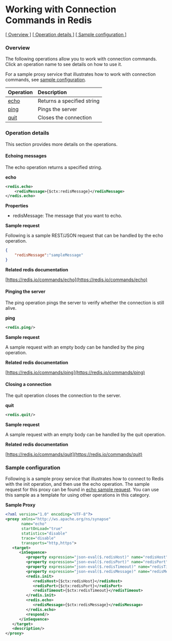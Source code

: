 # Working with Connection Commands in Redis

[[  Overview ]](#overview)  [[ Operation details ]](#operation-details)  [[  Sample configuration  ]](#sample-configuration)

### Overview 
The following operations allow you to work with connection commands. Click an operation name to see details on how to use it.

For a sample proxy service that illustrates how to work with connection commands, see [sample configuration](#sample-configuration).

| Operation        | Description |
| ------------- |:-------------|
| [echo](#echo)    | Returns a specified string |
| [ping](#ping)    | Pings the server |
| [quit](#quit)    | Closes the connection |

### Operation details
This section provides more details on the operations.

#### Echoing messages
The echo operation returns a specified string.

**echo**
```xml
<redis.echo>
    <redisMessage>{$ctx:redisMessage}</redisMessage>
</redis.echo>
```

**Properties**
* redisMessage: The message that you want to echo.

**Sample request**

Following is a sample REST/JSON request that can be handled by the echo operation.

```json
{
    "redisMessage":"sampleMessage"
}
```

**Related redis documentation**

[https://redis.io/commands/echo](https://redis.io/commands/echo)

#### Pinging the server
The ping operation pings the server to verify whether the connection is still alive.

**ping**
```xml
<redis.ping/>
```

**Sample request**

A sample request with an empty body can be handled by the ping operation.

**Related redis documentation**

[https://redis.io/commands/ping](https://redis.io/commands/ping)

#### Closing a connection
The quit operation closes the connection to the server.

**quit**
```xml
<redis.quit/>
```

**Sample request**

A sample request with an empty body can be handled by the quit operation.

**Related redis documentation**

[https://redis.io/commands/quit](https://redis.io/commands/quit)

### Sample configuration
Following is a sample proxy service that illustrates how to connect to Redis with the init operation, and then use the echo operation. The sample request for this proxy can be found in [echo sample request](#request). You can use this sample as a template for using other operations in this category.

**Sample Proxy**
```xml
<?xml version="1.0" encoding="UTF-8"?>
<proxy xmlns="http://ws.apache.org/ns/synapse"
       name="echo"
       startOnLoad="true"
       statistics="disable"
       trace="disable"
       transports="http,https">
   <target>
      <inSequence>
         <property expression="json-eval($.redisHost)" name="redisHost"/>
         <property expression="json-eval($.redisPort)" name="redisPort"/>
         <property expression="json-eval($.redisTimeout)" name="redisTimeout"/>
         <property expression="json-eval($.redisMessage)" name="redisMessage"/>
         <redis.init>
            <redisHost>{$ctx:redisHost}</redisHost>
            <redisPort>{$ctx:redisPort}</redisPort>
            <redisTimeout>{$ctx:redisTimeout}</redisTimeout>
         </redis.init>
         <redis.echo>
            <redisMessage>{$ctx:redisMessage}</redisMessage>
         </redis.echo>
         <respond/>
      </inSequence>
   </target>
   <description/>
</proxy>
```
